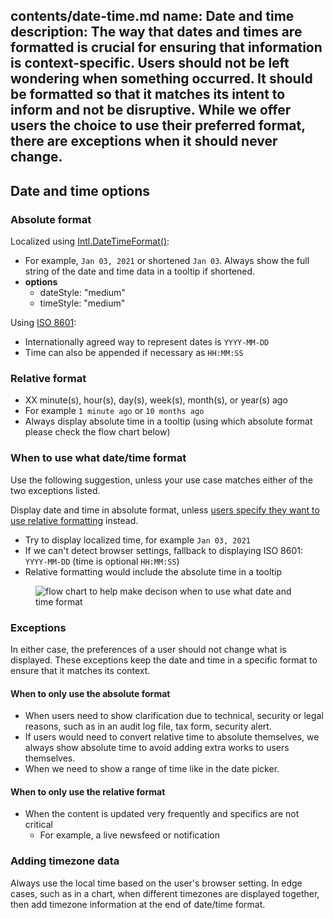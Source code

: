 contents/date-time.md
name: Date and time
description: The way that dates and times are formatted is crucial for ensuring that information is context-specific. Users should not be left wondering when something occurred. It should be formatted so that it matches its intent to inform and not be disruptive. While we offer users the choice to use their preferred format, there are exceptions when it should never change. 
---

## Date and time options

### Absolute format

Localized using [Intl.DateTimeFormat()](https://developer.mozilla.org/en-US/docs/Web/JavaScript/Reference/Global_Objects/Intl/DateTimeFormat/DateTimeFormat):
  - For example, `Jan 03, 2021` or shortened `Jan 03`. Always show the full string of the date and time data in a tooltip if shortened.
  - **options**
    - dateStyle: "medium"
    - timeStyle: "medium"

Using [ISO 8601](https://www.iso.org/iso-8601-date-and-time-format.html):
  - Internationally agreed way to represent dates is `YYYY-MM-DD`
  - Time can also be appended if necessary as `HH:MM:SS`

### Relative format

- XX minute(s), hour(s), day(s), week(s), month(s), or year(s) ago
- For example `1 minute ago` or `10 months ago`
- Always display absolute time in a tooltip (using which absolute format please check the flow chart below)

### When to use what date/time format

Use the following suggestion, unless your use case matches either of the two exceptions listed.

Display date and time in absolute format, unless [users specify they want to use relative formatting](https://docs.gitlab.com/ee/user/profile/preferences.html#use-relative-times) instead.
- Try to display localized time, for example `Jan 03, 2021`
- If we can't detect browser settings, fallback to displaying ISO 8601: `YYYY-MM-DD` (time is optional `HH:MM:SS`)
- Relative formatting would include the absolute time in a tooltip

<figure class="figure" role="figure" aria-label="Date picker structure">
  <img class="figure-img" src="img/Date and time format flow chart.png" alt="flow chart to help make decison when to use what date and time format" role="img" />
</figure>


### Exceptions

In either case, the preferences of a user should not change what is displayed. These exceptions keep the date and time in a specific format to ensure that it matches its context.

#### When to only use the absolute format
- When users need to show clarification due to technical, security or legal reasons, such as in an audit log file, tax form, security alert.
- If users would need to convert relative time to absolute themselves, we always show absolute time to avoid adding extra works to users themselves.
- When we need to show a range of time like in the date picker.

#### When to only use the relative format
- When the content is updated very frequently and specifics are not critical
  - For example, a live newsfeed or notification

### Adding timezone data

Always use the local time based on the user's browser setting. In edge cases, such as in a chart, when different timezones are displayed together, then add timezone information at the end of date/time format.
